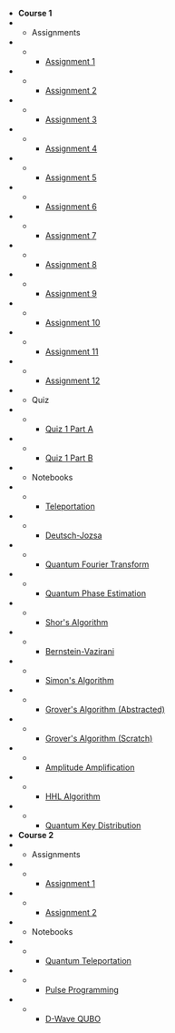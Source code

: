 - **Course 1**
- - Assignments
- - - [Assignment 1](/c1-solutions/assn-1.md)
- - - [Assignment 2](/c1-solutions/assn-2.md)
- - - [Assignment 3](/c1-solutions/assn-3.md)
- - - [Assignment 4](/c1-solutions/assn-4.md)
- - - [Assignment 5](/c1-solutions/assn-5.md)
- - - [Assignment 6](/c1-solutions/assn-6.md)
- - - [Assignment 7](/c1-solutions/assn-7.md)
- - - [Assignment 8](/c1-solutions/assn-8.md)
- - - [Assignment 9](/c1-solutions/assn-9.md)
- - - [Assignment 10](/c1-solutions/assn-10.md)
- - - [Assignment 11](/c1-solutions/assn-11.md)
- - - [Assignment 12](/c1-solutions/assn-12.md)
- - Quiz
- - - [Quiz 1 Part A](/c1-solutions/quiz-1_a.md)
- - - [Quiz 1 Part B](/c1-solutions/quiz-1_b.md)
- - Notebooks
- - - [Teleportation](./notebook.html?c1-mod5/teleportation.ipynb)
- - - [Deutsch-Jozsa](./notebook.html?c1-mod6/deutsch–jozsa.ipynb)
- - - [Quantum Fourier Transform](./notebook.html?c1-mod7/qft.ipynb)
- - - [Quantum Phase Estimation](./notebook.html?c1-mod8/qpe.ipynb)
- - - [Shor's Algorithm](./notebook.html?c1-mod8/shor.ipynb)
- - - [Bernstein-Vazirani](./notebook.html?c1-mod9/bv.ipynb)
- - - [Simon's Algorithm](./notebook.html?c1-mod9/simon.ipynb)
- - - [Grover's Algorithm (Abstracted)](./notebook.html?c1-mod10/grover.ipynb)
- - - [Grover's Algorithm (Scratch)](./notebook.html?c1-mod10/grover2.ipynb)
- - - [Amplitude Amplification](./notebook.html?c1-mod11/ampamp.ipynb)
- - - [HHL Algorithm](./notebook.html?c1-mod11/hhl.ipynb)
- - - [Quantum Key Distribution](./notebook.html?c1-mod12/qkd.ipynb)
- **Course 2**
- - Assignments
- - - [Assignment 1](/c2-solutions/assn-1.md)
- - - [Assignment 2](/c2-solutions/assn-2.md)
- - Notebooks
- - - [Quantum Teleportation](./notebook.html?c2-mod1/teleportation.ipynb)
- - - [Pulse Programming](./notebook.html?c2-mod2/pulse.ipynb)
- - - [D-Wave QUBO](./notebook.html?c2-mod4/dwave.ipynb)